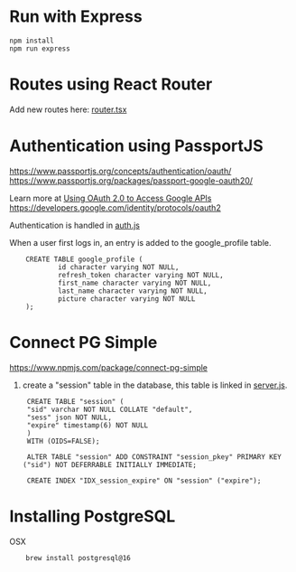  # Run with Express
    npm install
    npm run express
 
 # Routes using React Router
  Add new routes here: [router.tsx](src/routes/router.tsx)
  

  # Authentication using PassportJS
https://www.passportjs.org/concepts/authentication/oauth/
https://www.passportjs.org/packages/passport-google-oauth20/

Learn more at [Using OAuth 2.0 to Access Google APIs](https://developers.google.com/identity/protocols/oauth2#:~:text=After%20the%20user%20approves%20access,to%20obtain%20a%20new%20one.)
https://developers.google.com/identity/protocols/oauth2

  
  Authentication is handled in [auth.js](./src/js/auth.js) 


When a user first logs in, an entry is added to the google_profile table. 


        CREATE TABLE google_profile (
                id character varying NOT NULL,
                refresh_token character varying NOT NULL,
                first_name character varying NOT NULL,
                last_name character varying NOT NULL,
                picture character varying NOT NULL
        );





# Connect PG Simple
https://www.npmjs.com/package/connect-pg-simple

1. create a "session" table in the database, this table is linked in [server.js](./server.js).

        CREATE TABLE "session" (
        "sid" varchar NOT NULL COLLATE "default",
        "sess" json NOT NULL,
        "expire" timestamp(6) NOT NULL
        )
        WITH (OIDS=FALSE);

        ALTER TABLE "session" ADD CONSTRAINT "session_pkey" PRIMARY KEY ("sid") NOT DEFERRABLE INITIALLY IMMEDIATE;

        CREATE INDEX "IDX_session_expire" ON "session" ("expire");

# Installing PostgreSQL

OSX
        
        brew install postgresql@16


